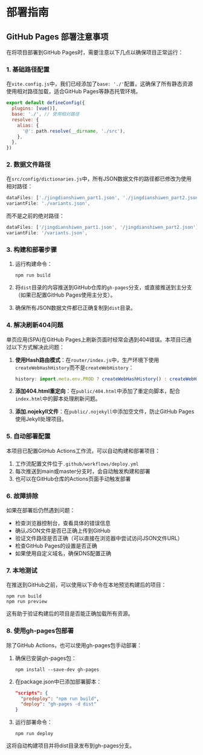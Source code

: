# 部署指南

## GitHub Pages 部署注意事项

在将项目部署到GitHub Pages时，需要注意以下几点以确保项目正常运行：

### 1. 基础路径配置

在`vite.config.js`中，我们已经添加了`base: './'`配置，这确保了所有静态资源使用相对路径加载，适合GitHub Pages等静态托管环境。

```js
export default defineConfig({
  plugins: [vue()],
  base: './', // 使用相对路径
  resolve: {
    alias: {
      '@': path.resolve(__dirname, './src'),
    },
  },
})
```

### 2. 数据文件路径

在`src/config/dictionaries.js`中，所有JSON数据文件的路径都已修改为使用相对路径：

```js
dataFiles: ['./jingdianshiwen_part1.json', './jingdianshiwen_part2.json'],
variantFile: './variants.json',
```

而不是之前的绝对路径：

```js
dataFiles: ['/jingdianshiwen_part1.json', '/jingdianshiwen_part2.json'],
variantFile: '/variants.json',
```

### 3. 构建和部署步骤

1. 运行构建命令：
   ```
   npm run build
   ```

2. 将`dist`目录的内容推送到GitHub仓库的`gh-pages`分支，或直接推送到主分支（如果已配置GitHub Pages使用主分支）。

3. 确保所有JSON数据文件都已正确复制到`dist`目录。

### 4. 解决刷新404问题

单页应用(SPA)在GitHub Pages上刷新页面时经常会遇到404错误。本项目已通过以下方式解决此问题：

1. **使用Hash路由模式**：在`router/index.js`中，生产环境下使用`createWebHashHistory`而不是`createWebHistory`：
   ```js
   history: import.meta.env.PROD ? createWebHashHistory() : createWebHistory(),
   ```

2. **添加404.html重定向**：在`public/404.html`中添加了重定向脚本，配合`index.html`中的脚本处理刷新问题。

3. **添加.nojekyll文件**：在`public/.nojekyll`中添加空文件，防止GitHub Pages使用Jekyll处理项目。

### 5. 自动部署配置

本项目已配置GitHub Actions工作流，可以自动构建和部署项目：

1. 工作流配置文件位于`.github/workflows/deploy.yml`
2. 每次推送到main或master分支时，会自动触发构建和部署
3. 也可以在GitHub仓库的Actions页面手动触发部署

### 6. 故障排除

如果在部署后仍然遇到问题：

- 检查浏览器控制台，查看具体的错误信息
- 确认JSON文件是否已正确上传到GitHub
- 验证文件路径是否正确（可以直接在浏览器中尝试访问JSON文件URL）
- 检查GitHub Pages的设置是否正确
- 如果使用自定义域名，确保DNS配置正确

### 7. 本地测试

在推送到GitHub之前，可以使用以下命令在本地预览构建后的项目：

```
npm run build
npm run preview
```

这有助于验证构建后的项目是否能正确加载所有资源。

### 8. 使用gh-pages包部署

除了GitHub Actions，也可以使用gh-pages包手动部署：

1. 确保已安装gh-pages包：
   ```
   npm install --save-dev gh-pages
   ```

2. 在package.json中已添加部署脚本：
   ```json
   "scripts": {
     "predeploy": "npm run build",
     "deploy": "gh-pages -d dist"
   }
   ```

3. 运行部署命令：
   ```
   npm run deploy
   ```

这将自动构建项目并将dist目录发布到gh-pages分支。